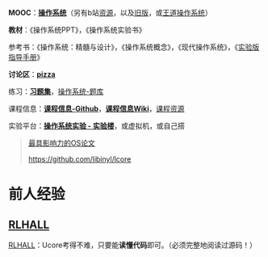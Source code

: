 **MOOC**：[**操作系统**](https://www.xuetangx.com/courses/course-v1:TsinghuaX+30240243X+sp/courseware/be5b8d4fec0c4c329d19845020bc67b2/)（另有b站[资源](https://www.bilibili.com/video/av30708793)，以及[旧版](https://www.bilibili.com/video/av30708793)，或[王道操作系统](https://www.bilibili.com/video/av70156862)）

**教材**：《操作系统PPT》，《操作系统实验书》

参考书：《操作系统：精髓与设计》，《操作系统概念》，《现代操作系统》，《[实验版指导手册](https://chyyuu.gitbooks.io/simple_os_book/content/)》

**讨论区**：[**pizza**](http://www.xuetangx.com/courses/course-v1:TsinghuaX+30240243X_2015_T2+2015_T2/xblock/block-v1:TsinghuaX+30240243X_2015_T2+2015_T2+type@lti+block@7d025ede0dfe484da35b09a863a50507/handler/preview_handler)

练习：**[习题集](https://chyyuu.gitbooks.io/os_course_exercises/content/)**，[操作系统-题库](https://github.com/chyyuu/os_course_exercise_library)

课程信息：[**课程信息-Github**](https://github.com/chyyuu/os_course_info)，[**课程信息Wiki**](http://os.cs.tsinghua.edu.cn/oscourse/)，[课程资源](https://chyyuu.gitbooks.io/os_course_info/)

实验平台：[**操作系统实验 - 实验楼**](https://www.shiyanlou.com/courses/221)，或虚拟机，或自己搭

> [最具影响力的OS论文](https://www.sigops.org/awards/hof/)
>
> https://github.com/libinyl/lcore

# 前人经验

## [RLHALL](http://www.cskaoyan.com/space-uid-406840.html)

[RLHALL](http://www.cskaoyan.com/space-uid-406840.html)：Ucore考得不难，只要能**读懂代码**即可。（必须完整地阅读过源码！）

